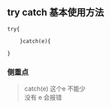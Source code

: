 

## try catch 基本使用方法

```
try{

    }catch(e){

}
```

### 侧重点  

> catch(e) 这个e 不能少  
> 没有 e 会报错

